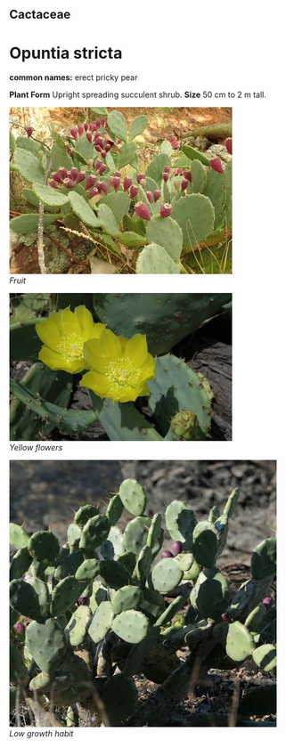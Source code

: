## Cactaceae
# Opuntia stricta
**common names:** erect pricky pear

**Plant Form** Upright spreading succulent shrub. **Size** 50 cm to 2 m tall.


![Fruit](2965_P7105426.jpg)  
 *Fruit* 

![Yellow flowers](20411_Opuntia-stricta06.jpg)  
 *Yellow flowers* 

![Low growth habit](105909_P1267026.jpg)  
 *Low growth habit* 

